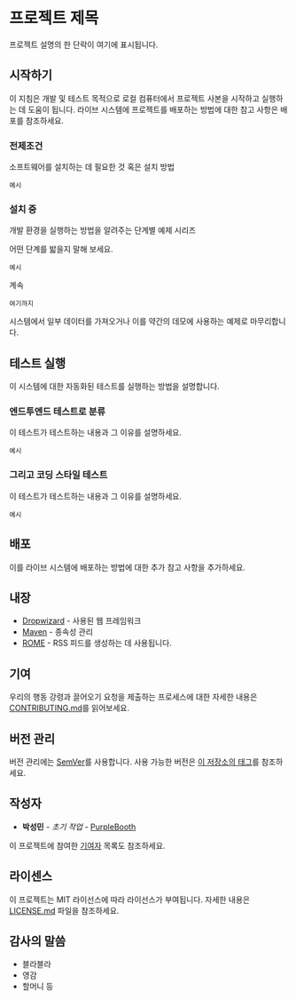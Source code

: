 # 프로젝트 제목

프로젝트 설명의 한 단락이 여기에 표시됩니다.

## 시작하기

이 지침은 개발 및 테스트 목적으로 로컬 컴퓨터에서 프로젝트 사본을 시작하고 실행하는 데 도움이 됩니다. 라이브 시스템에 프로젝트를 배포하는 방법에 대한 참고 사항은 배포를 참조하세요.

### 전제조건

소프트웨어를 설치하는 데 필요한 것 혹은 설치 방법

````
예시
````

### 설치 중

개발 환경을 실행하는 방법을 알려주는 단계별 예제 시리즈

어떤 단계를 밟을지 말해 보세요.

````
예시
````

계속

````
여기까지
````

시스템에서 일부 데이터를 가져오거나 이를 약간의 데모에 사용하는 예제로 마무리합니다.

## 테스트 실행

이 시스템에 대한 자동화된 테스트를 실행하는 방법을 설명합니다.

### 엔드투엔드 테스트로 분류

이 테스트가 테스트하는 내용과 그 이유를 설명하세요.

````
예시
````

### 그리고 코딩 스타일 테스트

이 테스트가 테스트하는 내용과 그 이유를 설명하세요.

````
예시
````

## 배포

이를 라이브 시스템에 배포하는 방법에 대한 추가 참고 사항을 추가하세요.

## 내장

* [Dropwizard](http://www.dropwizard.io/1.0.2/docs/) - 사용된 웹 프레임워크
* [Maven](https://maven.apache.org/) - 종속성 관리
* [ROME](https://rometools.github.io/rome/) - RSS 피드를 생성하는 데 사용됩니다.

## 기여

우리의 행동 강령과 끌어오기 요청을 제출하는 프로세스에 대한 자세한 내용은 [CONTRIBUTING.md](https://gist.github.com/PurpleBooth/b24679402957c63ec426)를 읽어보세요.

## 버전 관리

버전 관리에는 [SemVer](http://semver.org/)를 사용합니다. 사용 가능한 버전은 [이 저장소의 태그](https://github.com/your/project/tags)를 참조하세요.

## 작성자

* **박성민** - *초기 작업* - [PurpleBooth](https://github.com/daredelain)

이 프로젝트에 참여한 [기여자](https://github.com/your/project/contributors) 목록도 참조하세요.

## 라이센스

이 프로젝트는 MIT 라이선스에 따라 라이선스가 부여됩니다. 자세한 내용은 [LICENSE.md](LICENSE.md) 파일을 참조하세요.

## 감사의 말씀

* 블라블라
* 영감
* 할머니 등